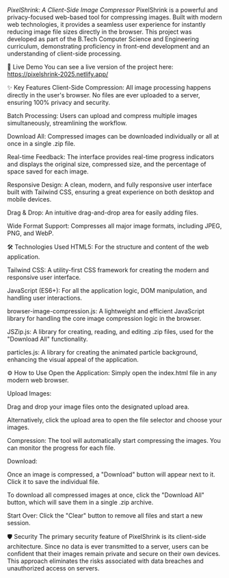 *PixelShrink: A Client-Side Image Compressor*
PixelShrink is a powerful and privacy-focused web-based tool for compressing images. Built with modern web technologies, it provides a seamless user experience for instantly reducing image file sizes directly in the browser. This project was developed as part of the B.Tech Computer Science and Engineering curriculum, demonstrating proficiency in front-end development and an understanding of client-side processing.

🚀 Live Demo
You can see a live version of the project here: https://pixelshrink-2025.netlify.app/

✨ Key Features
Client-Side Compression: All image processing happens directly in the user's browser. No files are ever uploaded to a server, ensuring 100% privacy and security.

Batch Processing: Users can upload and compress multiple images simultaneously, streamlining the workflow.

Download All: Compressed images can be downloaded individually or all at once in a single .zip file.

Real-time Feedback: The interface provides real-time progress indicators and displays the original size, compressed size, and the percentage of space saved for each image.

Responsive Design: A clean, modern, and fully responsive user interface built with Tailwind CSS, ensuring a great experience on both desktop and mobile devices.

Drag & Drop: An intuitive drag-and-drop area for easily adding files.

Wide Format Support: Compresses all major image formats, including JPEG, PNG, and WebP.

🛠️ Technologies Used
HTML5: For the structure and content of the web application.

Tailwind CSS: A utility-first CSS framework for creating the modern and responsive user interface.

JavaScript (ES6+): For all the application logic, DOM manipulation, and handling user interactions.

browser-image-compression.js: A lightweight and efficient JavaScript library for handling the core image compression logic in the browser.

JSZip.js: A library for creating, reading, and editing .zip files, used for the "Download All" functionality.

particles.js: A library for creating the animated particle background, enhancing the visual appeal of the application.

⚙️ How to Use
Open the Application: Simply open the index.html file in any modern web browser.

Upload Images:

Drag and drop your image files onto the designated upload area.

Alternatively, click the upload area to open the file selector and choose your images.

Compression: The tool will automatically start compressing the images. You can monitor the progress for each file.

Download:

Once an image is compressed, a "Download" button will appear next to it. Click it to save the individual file.

To download all compressed images at once, click the "Download All" button, which will save them in a single .zip archive.

Start Over: Click the "Clear" button to remove all files and start a new session.

🛡️ Security
The primary security feature of PixelShrink is its client-side architecture. Since no data is ever transmitted to a server, users can be confident that their images remain private and secure on their own devices. This approach eliminates the risks associated with data breaches and unauthorized access on servers.
